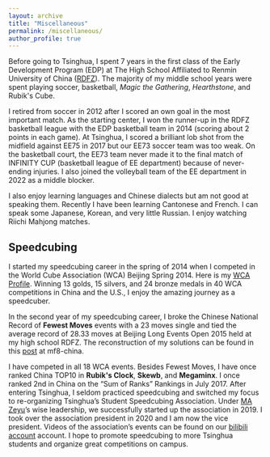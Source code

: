 ```yaml
---
layout: archive
title: "Miscellaneous"
permalink: /miscellaneous/
author_profile: true
---
```


Before going to Tsinghua, I spent 7 years in the first class of the Early Development Program (EDP) at The High School Affiliated to Renmin University of China ([RDFZ](https://www.rdfz.cn/en/)). The majority of my middle school years were spent playing soccer, basketball, *Magic the Gathering*, *Hearthstone*, and Rubik's Cube. 

I retired from soccer in 2012 after I scored an own goal in the most important match. As the starting center, I won the runner-up in the RDFZ basketball league with the EDP basketball team in 2014 (scoring about 2 points in each game). At Tsinghua, I scored a brilliant lob shot from the midfield against EE75 in 2017 but our EE73 soccer team was too weak. On the basketball court, the EE73 team never made it to the final match of INFINITY CUP (basketball league of EE department) because of never-ending injuries. I also joined the volleyball team of the EE department in 2022 as a middle blocker.

I also enjoy learning languages and Chinese dialects but am not good at speaking them. Recently I have been learning Cantonese and French. I can speak some Japanese, Korean, and very little Russian. I enjoy watching Riichi Mahjong matches.

Speedcubing
------

I started my speedcubing career in the spring of 2014 when I competed in the World Cube Association (WCA) Beijing Spring 2014. Here is my [WCA Profile](https://www.worldcubeassociation.org/persons/2014ZHAN11). Winning 13 golds, 15 silvers, and 24 bronze medals in 40 WCA competitions in China and the U.S., I enjoy the amazing journey as a speedcuber.

In the second year of my speedcubing career, I broke the Chinese National Record of **Fewest Moves** events with a 23 moves single and tied the average record of 28.33 moves at Beijing Long Events Open 2015 held at my high school RDFZ. The reconstruction of my solutions can be found in this [post](http://bbs.mf8-china.com/forum.php?mod=viewthread&tid=105238&extra=page%3D2) at mf8-china.

I have competed in all 18 WCA events. Besides Fewest Moves, I have once ranked China TOP10 in **Rubik's Clock**, **Skewb**, and **Megaminx**. I once ranked 2nd in China on the “Sum of Ranks” Rankings in July 2017. After entering Tsinghua, I seldom practiced speedcubing and switched my focus to re-organizing Tsinghua’s Student Speedcubing Association. Under [MA Zeyu](https://mazeyu.github.io/)’s wise leadership, we successfully started up the association in 2019. I took over the association president in 2020 and I am now the vice president. Videos of the association’s events can be found on our [bilibili account](https://space.bilibili.com/1707749452/) account. I hope to promote speedcubing to more Tsinghua students and organize great competitions on campus.
